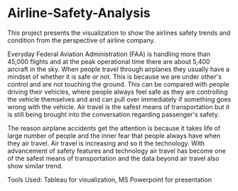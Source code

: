 # Airline-Safety-Analysis
This project presents the visualization to show the airlines safety trends and condition from the perspective of airline company.

Everyday Federal Aviation Administration (FAA) is handling more than  45,000 flights and at the peak operational time there are about 5,400 aircraft in the sky. When people travel through airplanes they usually have a mindset of whether it is safe or not.  This is because we are under other's control and are not touching the ground. This can be compared with people driving their vehicles, where people always feel safe as they are controlling the vehicle themselves and and can pull over immediately if something goes wrong with the vehicle. Air travel is the safest means of transportation but it is still being brought into the conversation regarding passenger's safety. 

The reason airplane accidents get the attention is because it takes life of large number of people and the inner fear that people always have when they air travel. Air travel is increasing  and so it the technology. With advancement of safety features and technology air travel has become one of the safest means of transportation and the data beyond air travel also show similar trend. 

Tools Used: Tableau for visualization, MS Powerpoint for presentation
